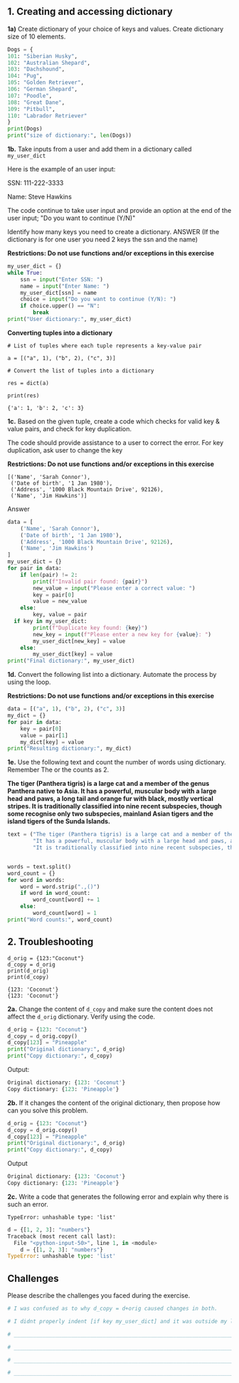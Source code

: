 ## 1. Creating and accessing dictionary

**1a)** Create dictionary of your choice of keys and values. Create dictionary size of 10 elements.
```python
Dogs = {
101: "Siberian Husky",
102: "Australian Shepard",
103: "Dachshound",
104: "Pug",
105: "Golden Retriever",
106: "German Shepard",
107: "Poodle",
108: "Great Dane",
109: "Pitbull",
110: "Labrador Retriever"
}
print(Dogs)
print("size of dictionary:", len(Dogs))
```

**1b.** Take inputs from a user and add them in a dictionary called `my_user_dict`

Here is the example of an user input:

SSN: 111-222-3333

Name: Steve Hawkins

The code continue to take user input and provide an option at the end of the user input; "Do you want to continue (Y/N)"

Identify how many keys you need to create a dictionary. ANSWER (If the dictionary is for one user you need 2 keys the ssn and the name)

**Restrictions: Do not use functions and/or exceptions in this exercise**

```python
my_user_dict = {}
while True:
    ssn = input("Enter SSN: ")
    name = input("Enter Name: ")
    my_user_dict[ssn] = name
    choice = input("Do you want to continue (Y/N): ")
    if choice.upper() == "N":
        break
print("User dictionary:", my_user_dict)
```

**Converting tuples into a dictionary**

```
# List of tuples where each tuple represents a key-value pair

a = [("a", 1), ("b", 2), ("c", 3)]

# Convert the list of tuples into a dictionary

res = dict(a)

print(res)
```

```
{'a': 1, 'b': 2, 'c': 3}
```

**1c.** Based on the given tuple, create a code which checks for valid key & value pairs, and check for key duplication.

The code should provide assistance to a user to correct the error. For key duplication, ask user to change the key

**Restrictions: Do not use functions and/or exceptions in this exercise**

```
[('Name', 'Sarah Connor'),
 ('Date of birth', '1 Jan 1980'),
 ('Address', '1000 Black Mountain Drive', 92126),
 ('Name', 'Jim Hawkins')]
```
Answer
```python
data = [
    ('Name', 'Sarah Connor'),
    ('Date of birth', '1 Jan 1980'),
    ('Address', '1000 Black Mountain Drive', 92126),
    ('Name', 'Jim Hawkins')
]
my_user_dict = {}
for pair in data:
    if len(pair) != 2:
        print(f"Invalid pair found: {pair}")
        new_value = input("Please enter a correct value: ")
        key = pair[0]
        value = new_value
    else:
        key, value = pair
  if key in my_user_dict:
        print(f"Duplicate key found: {key}")
        new_key = input(f"Please enter a new key for {value}: ")
        my_user_dict[new_key] = value
    else:
        my_user_dict[key] = value
print("Final dictionary:", my_user_dict)
```

**1d.** Convert the following list into a dictionary. Automate the process by using the loop.

**Restrictions: Do not use functions and/or exceptions in this exercise**
```python
data = [("a", 1), ("b", 2), ("c", 3)]
my_dict = {}  
for pair in data:        
    key = pair[0]        
    value = pair[1]       
    my_dict[key] = value 
print("Resulting dictionary:", my_dict)
```

**1e.** Use the following text and count the number of words using dictionary. Remember The or the counts as 2.

**The tiger (Panthera tigris) is a large cat and a member of the genus Panthera native to Asia. It has a powerful, muscular body with a large head and paws, a long tail and orange fur with black, mostly vertical stripes. It is traditionally classified into nine recent subspecies, though some recognise only two subspecies, mainland Asian tigers and the island tigers of the Sunda Islands.**
```python
text = ("The tiger (Panthera tigris) is a large cat and a member of the genus Panthera native to Asia. "
        "It has a powerful, muscular body with a large head and paws, a long tail and orange fur with black, mostly vertical stripes. "
        "It is traditionally classified into nine recent subspecies, though some recognise only two subspecies, mainland Asian tigers and the island tigers of the Sunda Islands.")


words = text.split()
word_count = {}
for word in words:
    word = word.strip(".,()")
    if word in word_count:
        word_count[word] += 1
    else:
        word_count[word] = 1
print("Word counts:", word_count)
```
## 2. Troubleshooting

```
d_orig = {123:"Coconut"}
d_copy = d_orig
print(d_orig)
print(d_copy)
```

```
{123: 'Coconut'}
{123: 'Coconut'}
```

**2a.** Change the content of `d_copy` and make sure the content does not affect the `d_orig` dictionary. Verify using the code.

```python
d_orig = {123: "Coconut"}
d_copy = d_orig.copy()   
d_copy[123] = "Pineapple"
print("Original dictionary:", d_orig)
print("Copy dictionary:", d_copy)
```
Output:
```python
Original dictionary: {123: 'Coconut'}
Copy dictionary: {123: 'Pineapple'}
```
**2b.** If it changes the content of the original dictionary, then propose how can you solve this problem.

```python
d_orig = {123: "Coconut"}
d_copy = d_orig.copy()   
d_copy[123] = "Pineapple"
print("Original dictionary:", d_orig)
print("Copy dictionary:", d_copy)
```
Output
```python
Original dictionary: {123: 'Coconut'}
Copy dictionary: {123: 'Pineapple'}
```

**2c.** Write a code that generates the following error and explain why there is such an error.

```
TypeError: unhashable type: 'list'
```

```Python
d = {[1, 2, 3]: "numbers"}
Traceback (most recent call last):
  File "<python-input-50>", line 1, in <module>
    d = {[1, 2, 3]: "numbers"}
TypeError: unhashable type: 'list'
```

## Challenges

Please describe the challenges you faced during the exercise.

```python
# I was confused as to why d_copy = d+orig caused changes in both.

# I didnt properly indent [if key my_user_dict] and it was outside my loop 

# _________________________________________________________________________________________________

# _________________________________________________________________________________________________

# _________________________________________________________________________________________________

# _________________________________________________________________________________________________

```
